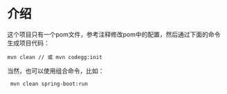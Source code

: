 # 介绍
这个项目只有一个pom文件，参考注释修改pom中的配置，然后通过下面的命令生成项目代码：

```
mvn clean // 或 mvn codegg:init
```

当然，也可以使用组合命令，比如：

```
 mvn clean spring-boot:run
```

